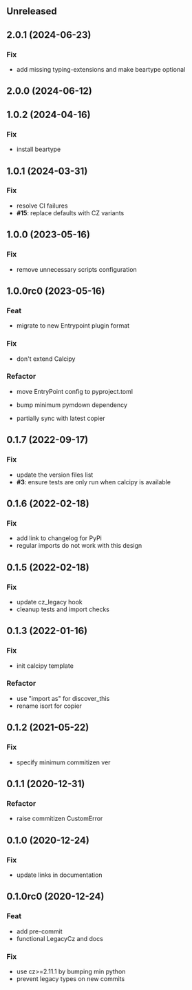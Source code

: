 ## Unreleased

## 2.0.1 (2024-06-23)

### Fix

- add missing typing-extensions and make beartype optional

## 2.0.0 (2024-06-12)

## 1.0.2 (2024-04-16)

### Fix

- install beartype

## 1.0.1 (2024-03-31)

### Fix

- resolve CI failures
- **#15**: replace defaults with CZ variants

## 1.0.0 (2023-05-16)

### Fix

- remove unnecessary scripts configuration

## 1.0.0rc0 (2023-05-16)

### Feat

- migrate to new Entrypoint plugin format

### Fix

- don't extend Calcipy

### Refactor

- move EntryPoint config to pyproject.toml
- bump minimum pymdown dependency


- partially sync with latest copier

## 0.1.7 (2022-09-17)

### Fix

- update the version files list
- **#3**: ensure tests are only run when calcipy is available

## 0.1.6 (2022-02-18)

### Fix

- add link to changelog for PyPi
- regular imports do not work with this design

## 0.1.5 (2022-02-18)

### Fix

- update cz_legacy hook
- cleanup tests and import checks

## 0.1.3 (2022-01-16)

### Fix

- init calcipy template

### Refactor

- use "import as" for discover_this
- rename isort for copier

## 0.1.2 (2021-05-22)

### Fix

- specify minimum commitizen ver

## 0.1.1 (2020-12-31)

### Refactor

- raise commitizen CustomError

## 0.1.0 (2020-12-24)

### Fix

- update links in documentation

## 0.1.0rc0 (2020-12-24)

### Feat

- add pre-commit
- functional LegacyCz and docs

### Fix

- use cz>=2.11.1 by bumping min python
- prevent legacy types on new commits
